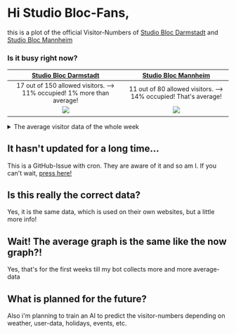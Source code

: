 # Hi Studio Bloc-Fans,
this is a plot of the official Visitor-Numbers of  [Studio Bloc Darmstadt](https://darmstadt.studiobloc.de/) and [Studio Bloc Mannheim](https://mannheim.studiobloc.de/)

### Is it busy right now? 
| [Studio Bloc Darmstadt](https://darmstadt.studiobloc.de/) | [Studio Bloc Mannheim](https://mannheim.studiobloc.de/) | 
|:-:|:-:|
|<!-- BEGIN UPDATINGDATA BOARD Darmstadt-->17 out of 150 allowed visitors. --> 11% occupied! 1% more than average!<!-- END UPDATINGDATA BOARD Darmstadt-->|<!-- BEGIN UPDATINGDATA BOARD Mannheim-->11 out of 80 allowed visitors. --> 14% occupied! That's average!<!-- END UPDATINGDATA BOARD Mannheim-->|
|<!-- BEGIN UPDATINGPNG BOARD Darmstadt--><img src="./png/Nürnberg14_31_07.png"><!-- END UPDATINGPNG BOARD Darmstadt-->|<!-- BEGIN UPDATINGPNG BOARD Mannheim--><img src="./png/Zirndorf14_31_08.png"><!-- END UPDATINGPNG BOARD Mannheim-->|


<details>
  <summary>The average visitor data of the whole week</summary>

<!-- BEGIN UPDATINGDAYSPNG BOARD-->
| Nürnberg | Zirndorf | Konstanz | Passau |
|:-:|:-:|:-:|:-:|
|<img src="./png/OtherDays/NürnbergMonday.png">|<img src="./png/OtherDays/ZirndorfMonday.png">|<img src="./png/Working.png">|<img src="./png/Working.png">|
|<img src="./png/OtherDays/NürnbergTuesday.png">|<img src="./png/OtherDays/ZirndorfTuesday.png">|<img src="./png/Working.png">|<img src="./png/Working.png">|
|<img src="./png/OtherDays/NürnbergWednesday.png">|<img src="./png/OtherDays/ZirndorfWednesday.png">|<img src="./png/OtherDays/KonstanzWednesday.png">|<img src="./png/OtherDays/PassauWednesday.png">|
|<img src="./png/OtherDays/NürnbergThursday.png">|<img src="./png/OtherDays/ZirndorfThursday.png">|<img src="./png/Working.png">|<img src="./png/Working.png">|
|<img src="./png/OtherDays/NürnbergFriday.png">|<img src="./png/OtherDays/ZirndorfFriday.png">|<img src="./png/Working.png">|<img src="./png/Working.png">|
|<img src="./png/OtherDays/NürnbergSaturday.png">|<img src="./png/OtherDays/ZirndorfSaturday.png">|<img src="./png/Working.png">|<img src="./png/Working.png">|
|<img src="./png/OtherDays/NürnbergSunday.png">|<img src="./png/OtherDays/ZirndorfSunday.png">|<img src="./png/Working.png">|<img src="./png/Working.png">|
<!-- END UPDATINGDAYSPNG BOARD-->
</details>

## It hasn't updated for a long time...
This is a GitHub-Issue with cron. They are aware of it and so am I. 
If you can't wait, [press here!](https://github.com/bloedboemmel/StudioBloc/issues/new?title=StudioBloc%3AUpdate%20Yourself%21&body=Please+do+not+change+the+title.+Just+click+"Submit+new+issue".+You+don't+need+to+do+anything+else+%3AD)

## Is this really the correct data?
Yes, it is the same data, which is used on their own websites, but a little more info!

## Wait! The average graph is the same like the now graph?!
Yes, that's for the first weeks till my bot collects more and more average-data

## What is planned for the future?
Also i'm planning to train an AI to predict the visitor-numbers depending on weather, user-data, holidays, events, etc.